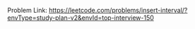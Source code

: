Problem Link: https://leetcode.com/problems/insert-interval/?envType=study-plan-v2&envId=top-interview-150

```
```
